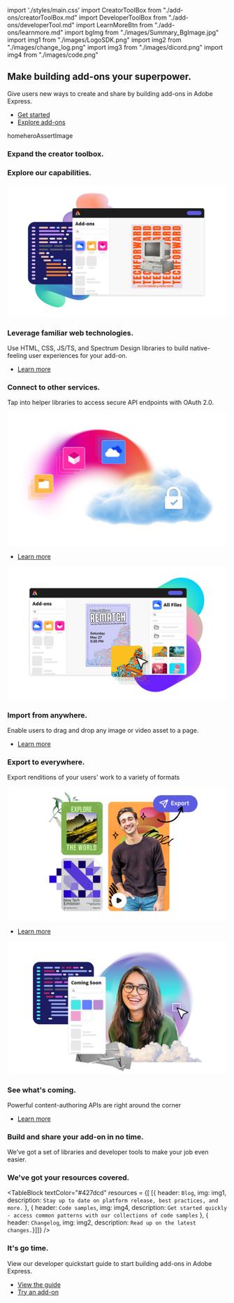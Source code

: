 
import './styles/main.css'
import CreatorToolBox from "./add-ons/creatorToolBox.md"
import DeveloperToolBox from "./add-ons/developerTool.md"
import LearnMoreBtn from "./add-ons/learnmore.md"
import bgImg from "./images/Summary_BgImage.jpg"
import img1 from "./images/LogoSDK.png"
import img2 from "./images/change_log.png"
import img3 from "./images/dicord.png"
import img4 from "./images/code.png"

<Hero slots="heading, text, buttons, assetsImg" customLayout variant="halfwidth" className="add-ones-hero"/>

## Make building add-ons your superpower.

Give users new ways to create and share by building add-ons in Adobe Express.

- [Get started](https://adobe.io)
- [Explore add-ons](https://adobe.io)

homeheroAssertImage

<TextBlock slots="heading" className="announcement" theme="light"/>

### Expand the creator toolbox.

<WrapperComponent slots="content" repeat="1" theme="light" className="wrapperforCreatorTool"/>

<CreatorToolBox />

<WrapperComponent slots="content" repeat="1" theme="light"/>

<LearnMoreBtn />

<TextBlock slots="heading" className="announcement exploreCapabilities" theme="lightest"/>

### Explore our capabilities.

<TextBlock slots="image, heading,text,buttons" theme="lightest" headerElementType="h2" variantsTypePrimary='secondary' variantStyleFill = "outline" homeZigZag className="zigzag-cta-two explore reverseImage" />

![Forge the path to customer success](images/ValueProp_01_PoweredbyWeb.png)

### Leverage familiar web technologies.

Use HTML, CSS, JS/TS, and Spectrum Design libraries to build native-feeling user experiences for your add-on.

- [Learn more](https://adobe.io)

<TextBlock slots="heading,text,image,buttons" theme="lightest" headerElementType="h2" variantsTypePrimary='secondary' variantStyleFill = "outline" homeZigZag className="explore" />

### Connect to other services.

Tap into helper libraries to access secure API endpoints with OAuth 2.0.

![Inspire confident creators](images/Explore_Image_2.png)

- [Learn more](https://adobe.io)

<TextBlock slots="image, heading,text,buttons" theme="lightest" headerElementType="h2" variantsTypePrimary='secondary' variantStyleFill = "outline" homeZigZag className="zigzag-cta-two explore reverseImage" />

![Forge the path to customer success](images/Explore_Image_3.png)

### Import from anywhere.

Enable users to drag and drop any image or video asset to a page.

- [Learn more](https://adobe.io)

<TextBlock slots="heading,text,image,buttons" theme="lightest" headerElementType="h2" variantsTypePrimary='secondary' variantStyleFill = "outline" homeZigZag className="explore" />

### Export to everywhere.

Export renditions of your users' work to a variety of formats

![Inspire confident creators](images/Explore_Image_4.png)

- [Learn more](https://adobe.io)

<TextBlock slots="image, heading,text,buttons" theme="lightest" headerElementType="h2" variantsTypePrimary='secondary' variantStyleFill = "outline" homeZigZag className="explore zigzag-cta-two reverseImage" />

![Forge the path to customer success](images/Explore_Image_5.png)

### See what's coming.

Powerful content-authoring APIs are right around the corner

- [Learn more](https://adobe.io)

<TextBlock slots="heading,text" className="announcement exploreCapabilities" theme="light"/>

### Build and share your add-on in no time.

We’ve got a set of libraries and developer tools to make your job even easier.

<WrapperComponent slots="content" repeat="1" theme="light" className="wrapperforCreatorTool"/>

<DeveloperToolBox />

<TextBlock slots="heading" className="announcement resourceHeader" theme="lightest"/>

### We've got your resources covered.

<TableBlock textColor="#427dcd" resources = {[
        [{ header: `Blog`, img: img1, description: `Stay up to date on platform release, best practices, and more.` },
        { header: `Code samples`, img: img4, description: `Get started quickly - access common patterns with our collections of code samples` },
        { header: `Changelog`, img: img2, description: `Read up on the latest changes.`}]]}
/>

<TeaserBlock  slots="heading,text,buttons" textColor="white" bgURL={bgImg} className="viewAddOn" variant="fullwidth"/>

### It's go time.

View our developer quickstart guide to start building add-ons in Adobe Express.

- [View the guide](https://adobe.io)
- [Try an add-on](https://adobe.io)
